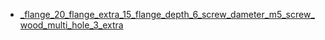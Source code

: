 * [_flange_20_flange_extra_15_flange_depth_6_screw_dameter_m5_screw_wood_multi_hole_3_extra](_flange_20_flange_extra_15_flange_depth_6_screw_dameter_m5_screw_wood_multi_hole_3_extra)
